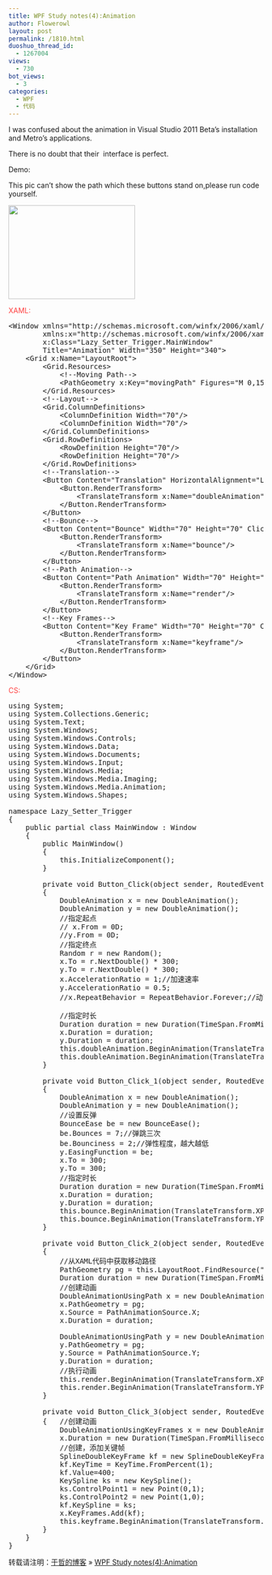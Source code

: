 ```yaml
---
title: WPF Study notes(4):Animation
author: Flowerowl
layout: post
permalink: /1810.html
duoshuo_thread_id:
  - 1267004
views:
  - 730
bot_views:
  - 3
categories:
  - WPF
  - 代码
---
```

I was confused about the animation in Visual Studio 2011 Beta&#8217;s installation and Metro&#8217;s applications.

There is no doubt that their  interface is perfect.

Demo:

This pic can&#8217;t show the path which these buttons stand on,please run code yourself.

<img class="aligncenter size-full wp-image-1817" title="Animation" src="http://lazynight.me/wp-content/uploads/2012/04/Animation.gif" alt="" width="250" height="185" />

<span style="color: #ff4040;">XAML:</span>

<pre class="brush:xml">&lt;Window xmlns="http://schemas.microsoft.com/winfx/2006/xaml/presentation"
        xmlns:x="http://schemas.microsoft.com/winfx/2006/xaml"
        x:Class="Lazy_Setter_Trigger.MainWindow"
        Title="Animation" Width="350" Height="340"&gt;
    &lt;Grid x:Name="LayoutRoot"&gt;
        &lt;Grid.Resources&gt;
            &lt;!--Moving Path--&gt;
            &lt;PathGeometry x:Key="movingPath" Figures="M 0,150 C 300,100 300,400 600,120"/&gt;
        &lt;/Grid.Resources&gt;
        &lt;!--Layout--&gt;
        &lt;Grid.ColumnDefinitions&gt;
            &lt;ColumnDefinition Width="70"/&gt;
            &lt;ColumnDefinition Width="70"/&gt;
        &lt;/Grid.ColumnDefinitions&gt;
        &lt;Grid.RowDefinitions&gt;
            &lt;RowDefinition Height="70"/&gt;
            &lt;RowDefinition Height="70"/&gt;
        &lt;/Grid.RowDefinitions&gt;
        &lt;!--Translation--&gt;
        &lt;Button Content="Translation" HorizontalAlignment="Left" VerticalAlignment="Top" Width="70" Height="70" Click="Button_Click" Grid.Row="0" Grid.Column="0"&gt;
            &lt;Button.RenderTransform&gt;
                &lt;TranslateTransform x:Name="doubleAnimation" /&gt;
            &lt;/Button.RenderTransform&gt;
        &lt;/Button&gt;
        &lt;!--Bounce--&gt;
        &lt;Button Content="Bounce" Width="70" Height="70" Click="Button_Click_1"  VerticalAlignment="Top" Grid.Row="0" Grid.Column="1"&gt;
            &lt;Button.RenderTransform&gt;
                &lt;TranslateTransform x:Name="bounce"/&gt;
            &lt;/Button.RenderTransform&gt;
        &lt;/Button&gt;
        &lt;!--Path Animation--&gt;
        &lt;Button Content="Path Animation" Width="70" Height="70" Click="Button_Click_2" Grid.Row="1" Grid.Column="0"&gt;
            &lt;Button.RenderTransform&gt;
                &lt;TranslateTransform x:Name="render"/&gt;
            &lt;/Button.RenderTransform&gt;
        &lt;/Button&gt;
        &lt;!--Key Frames--&gt;
        &lt;Button Content="Key Frame" Width="70" Height="70" Click="Button_Click_3" Grid.Row="1" Grid.Column="1"&gt;
            &lt;Button.RenderTransform&gt;
                &lt;TranslateTransform x:Name="keyframe"/&gt;
            &lt;/Button.RenderTransform&gt;
        &lt;/Button&gt;
    &lt;/Grid&gt;
&lt;/Window&gt;</pre>

<span style="color: #ff4040;">CS:</span>

<pre class="brush:csharp">using System;
using System.Collections.Generic;
using System.Text;
using System.Windows;
using System.Windows.Controls;
using System.Windows.Data;
using System.Windows.Documents;
using System.Windows.Input;
using System.Windows.Media;
using System.Windows.Media.Imaging;
using System.Windows.Media.Animation;
using System.Windows.Shapes;

namespace Lazy_Setter_Trigger
{
	public partial class MainWindow : Window
	{
		public MainWindow()
		{
			this.InitializeComponent();
		}

        private void Button_Click(object sender, RoutedEventArgs e)
        {
            DoubleAnimation x = new DoubleAnimation();
            DoubleAnimation y = new DoubleAnimation();
            //指定起点
            // x.From = 0D;
            //y.From = 0D;
            //指定终点
            Random r = new Random();
            x.To = r.NextDouble() * 300;
            y.To = r.NextDouble() * 300;
            x.AccelerationRatio = 1;//加速速率
            y.AccelerationRatio = 0.5;
            //x.RepeatBehavior = RepeatBehavior.Forever;//动画重复循环

            //指定时长
            Duration duration = new Duration(TimeSpan.FromMilliseconds(300));
            x.Duration = duration;
            y.Duration = duration;
            this.doubleAnimation.BeginAnimation(TranslateTransform.XProperty,x);
            this.doubleAnimation.BeginAnimation(TranslateTransform.YProperty,y);
        }

        private void Button_Click_1(object sender, RoutedEventArgs e)
        {
            DoubleAnimation x = new DoubleAnimation();
            DoubleAnimation y = new DoubleAnimation();
            //设置反弹
            BounceEase be = new BounceEase();
            be.Bounces = 7;//弹跳三次
            be.Bounciness = 2;//弹性程度，越大越低
            y.EasingFunction = be;
            x.To = 300;
            y.To = 300;
            //指定时长
            Duration duration = new Duration(TimeSpan.FromMilliseconds(2000));
            x.Duration = duration;
            y.Duration = duration;
            this.bounce.BeginAnimation(TranslateTransform.XProperty,x);
            this.bounce.BeginAnimation(TranslateTransform.YProperty,y);
        }

        private void Button_Click_2(object sender, RoutedEventArgs e)
        {
            //从XAML代码中获取移动路径
            PathGeometry pg = this.LayoutRoot.FindResource("movingPath") as PathGeometry;
            Duration duration = new Duration(TimeSpan.FromMilliseconds(600));
            //创建动画
            DoubleAnimationUsingPath x = new DoubleAnimationUsingPath();
            x.PathGeometry = pg;
            x.Source = PathAnimationSource.X;
            x.Duration = duration;

            DoubleAnimationUsingPath y = new DoubleAnimationUsingPath();
            y.PathGeometry = pg;
            y.Source = PathAnimationSource.Y;
            y.Duration = duration;
            //执行动画
            this.render.BeginAnimation(TranslateTransform.XProperty,x);
            this.render.BeginAnimation(TranslateTransform.YProperty,y);
        }

        private void Button_Click_3(object sender, RoutedEventArgs e)
        {   //创建动画
            DoubleAnimationUsingKeyFrames x = new DoubleAnimationUsingKeyFrames();
            x.Duration = new Duration(TimeSpan.FromMilliseconds(1000));
            //创建，添加关键帧
            SplineDoubleKeyFrame kf = new SplineDoubleKeyFrame();
            kf.KeyTime = KeyTime.FromPercent(1);
            kf.Value=400;
            KeySpline ks = new KeySpline();
            ks.ControlPoint1 = new Point(0,1);
            ks.ControlPoint2 = new Point(1,0);
            kf.KeySpline = ks;
            x.KeyFrames.Add(kf);
            this.keyframe.BeginAnimation(TranslateTransform.XProperty,x);
        }
	}
}</pre>

转载请注明：[于哲的博客][1] &raquo; [WPF Study notes(4):Animation][2]

 [1]: http://lazynight.me
 [2]: http://lazynight.me/1810.html